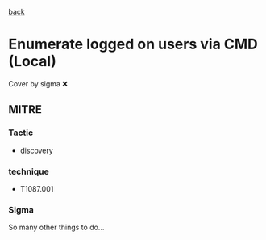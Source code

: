 [back](../index.md)
# Enumerate logged on users via CMD (Local)
Cover by sigma :x: 

## MITRE
### Tactic
  - discovery

### technique
  - T1087.001

### Sigma

 So many other things to do...